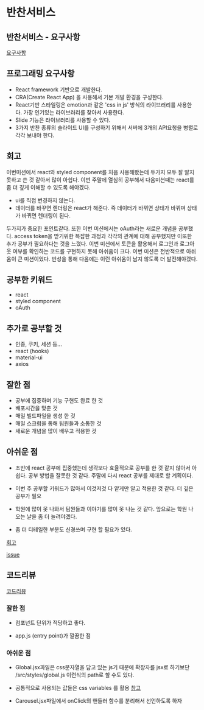 # 반찬서비스

## 반찬서비스 - 요구사항

[요구사항](https://lucas.codesquad.kr/course/%EB%A7%88%EC%8A%A4%ED%84%B0%EC%A6%88-%ED%94%84%EB%A1%9C%EC%A0%9D%ED%8A%B8/%EC%98%A8%EB%9D%BC%EC%9D%B8%EB%B0%98%EC%B0%AC%EC%84%9C%EB%B9%84%EC%8A%A4/%EA%B3%B5%ED%86%B5-%EC%9A%94%EA%B5%AC%EC%82%AC%ED%95%AD)

## 프로그래밍 요구사항

- React framework 기반으로 개발한다.
- CRA(Create React App) 을 사용해서 기본 개발 환경을 구성한다.
- React기반 스타일링은 emotion과 같은 'css in js' 방식의 라이브러리를 사용한다. 가장 인기있는 라이브러리를 찾아서 사용한다.
- Slide 기능은 라이브러리를 사용할 수 있다.
- 3가지 반찬 종류의 슬라이드 UI를 구성하기 위해서 서버에 3개의 API요청을 병렬로 각각 보내야 한다.

## 회고

이번미션에서 react와 styled component를 처음 사용해봤는데 두가지 모두 잘 알지 못하고 쓴 것 같아서 많이 아쉽다. 이번 주말에 열심히 공부해서 다음미션때는 react를 좀 더 깊게 이해할 수 있도록 해야겠다.

- ui를 직접 변경하지 않는다.
- 데이터를 바꾸면 렌더링은 react가 해준다. 즉 데이터가 바뀌면 상태가 바뀌며 상태가 바뀌면 렌더링이 된다.

두가지가 중요한 포인트같다. 또한 이번 미션에서는 oAuth라는 새로운 개념을 공부했다. access token을 받기위한 복잡한 과정과 각각의 관계에 대해 공부했지만 이또한 추가 공부가 필요하다는 것을 느꼈다. 이번 미션에서 토큰을 활용해서 로그인과 로그아웃 여부를 확인하는 코드를 구현하지 못해 아쉬움이 크다. 이번 미션은 전반적으로 아쉬움이 큰 미션이었다. 반성을 통해 다음에는 이런 아쉬움이 남지 않도록 더 발전해야겠다.

## 공부한 키워드

- react
- styled component
- oAuth

## 추가로 공부할 것

- 인증, 쿠키, 세션 등...
- react (hooks)
- material-ui
- axios

## 잘한 점

- 공부에 집중하며 기능 구현도 완료 한 것
- 배포시간을 맞춘 것
- 매일 빌드파일을 생성 한 것
- 매일 스크럼을 통해 팀원들과 소통한 것
- 새로운 개념을 많이 배우고 적용한 것

## 아쉬운 점

- 초반에 react 공부에 집중했는데 생각보다 효율적으로 공부를 한 것 같지 않아서 아쉽다.
  공부 방법을 잘못한 것 같다. 주말에 다시 react 공부를 제대로 할 계획이다.

- 이번 주 공부할 키워드가 많아서 이것저것 다 얕게만 알고 적용한 것 같다. 더 깊은 공부가 필요

- 학원에 많이 못 나와서 팀원들과 이야기를 많이 못 나눈 것 같다. 앞으로는 학원 나오는 날을 좀 더 늘려야겠다.

- 좀 더 디테일한 부분도 신경쓰며 구현 할 필요가 있다.

[회고](https://docs.google.com/spreadsheets/d/1ochEHhdpodDV29CX_8cA_X2NDwgcH2VXLZidgj4cxlE/edit#gid=490556856)

[issue](https://github.com/codesquad-member-2020/sidedish-04/issues?page=2&q=is%3Aissue+sort%3Aupdated-desc+is%3Aclosed)

## 코드리뷰

[코드리뷰](https://github.com/codesquad-member-2020/sidedish-04/pull/58)

### 잘한 점

- 컴포넌트 단위가 적당하고 좋다.

- app.js (entry point)가 깔끔한 점

### 아쉬운 점

- Global.jsx파일은 css문자열을 담고 있는 js기 때문에 확장자를 jsx로 하기보단 /src/styles/global.js 이런식의 path로 할 수도 있다.

- 공통적으로 사용되는 값들은 css variables 를 활용
  [참고](medium.com/fbdevclagos/how-to-leverage-styled-components-and-css-variables-to-build-truly-reusable-components-in-react-4bbf50467666)

- Carousel.jsx파일에서 onClick의 핸들러 함수를 분리해서 선언하도록 하자
